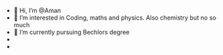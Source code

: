 - 👋 Hi, I’m @Aman
- 👀 I’m interested in Coding, maths and physics. Also chemistry but no so much
- 🌱 I’m currently pursuing Bechlors degree
-
- 

<!---
Aa-man/Aa-man is a ✨ special ✨ repository because its `README.md` (this file) appears on your GitHub profile.
You can click the Preview link to take a look at your changes.
--->
